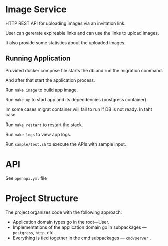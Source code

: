 # Image Service

HTTP REST API for uploading images via an invitation link.

User can gererate expireable links and can use the links to upload images.

It also provide some statistics about the uploaded images.


## Running Application

Provided docker compose file starts the db and run the migration command.

And after that start the application process.

Run `make image` to build app image.

Run `make up` to start app and its dependencies (postgress container).

Im some cases migrat container will fail to run if DB is not ready.
In taht case

Run `make restart` to restart the stack.

Run `make logs` to view app logs.

Run `sample/test.sh` to execute the APIs with sample input.

# API

See `openapi.yml` file

# Project Structure

The project organizes code with the following approach:

- Application domain types go in the root—User.
- Implementations of the application domain go in subpackages — `postgress`, `http`, etc.
- Everything is tied together in the cmd subpackages — `cmd/server` .
